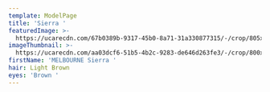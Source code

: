```yaml
---
template: ModelPage
title: 'Sierra '
featuredImage: >-
  https://ucarecdn.com/67b0389b-9317-45b0-8a71-31a330877315/-/crop/805x709/156,112/-/preview/
imageThumbnail: >-
  https://ucarecdn.com/aa03dcf6-51b5-4b2c-9283-de646d263fe3/-/crop/800x1012/159,61/-/preview/
firstName: 'MELBOURNE Sierra '
hair: Light Brown
eyes: 'Brown '
---
```


